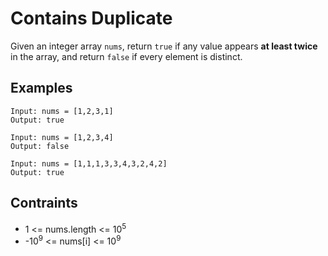 # Contains Duplicate

Given an integer array `nums`, return `true` if any value appears **at least twice** in the array, and return `false` if every element is distinct.

## Examples
```
Input: nums = [1,2,3,1]
Output: true
```
```
Input: nums = [1,2,3,4]
Output: false
```
````
Input: nums = [1,1,1,3,3,4,3,2,4,2]
Output: true
````

## Contraints
* 1 <= nums.length <= 10<sup>5</sup>
* -10<sup>9</sup> <= nums[i] <= 10<sup>9</sup>
